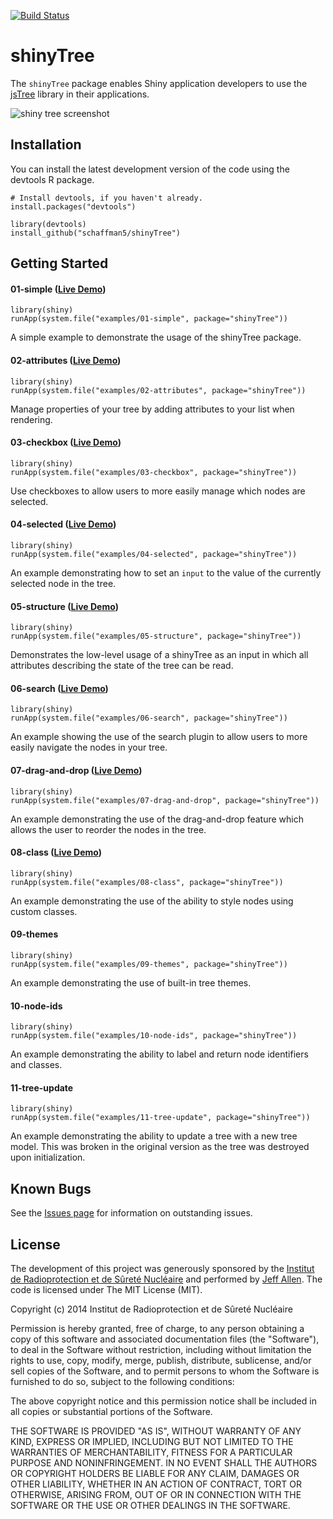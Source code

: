 [![Build Status](https://travis-ci.org/shinyTree/shinyTree.svg?branch=master)](https://travis-ci.org/shinyTree/shinyTree)

shinyTree
==========

The `shinyTree` package enables Shiny application developers to use the 
[jsTree](http://jstree.com) library in their applications.

![shiny tree screenshot](https://trestletech.github.io/shinyTree/images/st.png)

Installation
------------

You can install the latest development version of the code using the devtools R package.

```
# Install devtools, if you haven't already.
install.packages("devtools")

library(devtools)
install_github("schaffman5/shinyTree")
```


Getting Started
---------------

#### 01-simple ([Live Demo](https://trestletech.shinyapps.io/st-01-simple/))

```
library(shiny)
runApp(system.file("examples/01-simple", package="shinyTree"))
```

A simple example to demonstrate the usage of the shinyTree package.

#### 02-attributes ([Live Demo](https://trestletech.shinyapps.io/st-02-attributes/))

```
library(shiny)
runApp(system.file("examples/02-attributes", package="shinyTree"))
```

Manage properties of your tree by adding attributes to your list when rendering.

#### 03-checkbox ([Live Demo](https://trestletech.shinyapps.io/st-03-checkbox/))

```
library(shiny)
runApp(system.file("examples/03-checkbox", package="shinyTree"))
```

Use checkboxes to allow users to more easily manage which nodes are selected.

#### 04-selected ([Live Demo](https://trestletech.shinyapps.io/st-04-selected/))

```
library(shiny)
runApp(system.file("examples/04-selected", package="shinyTree"))
```

An example demonstrating how to set an `input` to the value of the currently selected node in the tree.

#### 05-structure ([Live Demo](https://trestletech.shinyapps.io/st-05-structure/))

```
library(shiny)
runApp(system.file("examples/05-structure", package="shinyTree"))
```

Demonstrates the low-level usage of a shinyTree as an input in which all attributes describing the state of the tree can be read.


#### 06-search ([Live Demo](https://trestletech.shinyapps.io/st-06-search/))

```
library(shiny)
runApp(system.file("examples/06-search", package="shinyTree"))
```

An example showing the use of the search plugin to allow users to more easily navigate the nodes in your tree.

#### 07-drag-and-drop ([Live Demo](https://trestletech.shinyapps.io/st-07-drag-and-drop/))

```
library(shiny)
runApp(system.file("examples/07-drag-and-drop", package="shinyTree"))
```

An example demonstrating the use of the drag-and-drop feature which allows the user to reorder the nodes in the tree.

#### 08-class ([Live Demo](https://trestletech.shinyapps.io/st-08-class/))

```
library(shiny)
runApp(system.file("examples/08-class", package="shinyTree"))
```

An example demonstrating the use of the ability to style nodes using custom classes.

#### 09-themes

```
library(shiny)
runApp(system.file("examples/09-themes", package="shinyTree"))
```

An example demonstrating the use of built-in tree themes.

#### 10-node-ids

```
library(shiny)
runApp(system.file("examples/10-node-ids", package="shinyTree"))
```

An example demonstrating the ability to label and return node identifiers and classes.

#### 11-tree-update

```
library(shiny)
runApp(system.file("examples/11-tree-update", package="shinyTree"))
```

An example demonstrating the ability to update a tree with a new tree model.  This was broken in the original version as the tree was destroyed upon initialization.


Known Bugs
----------

See the [Issues page](https://github.com/trestletech/shinyTree/issues) for information on outstanding issues. 

License
-------

The development of this project was generously sponsored by the [Institut de 
Radioprotection et de Sûreté Nucléaire](http://www.irsn.fr/EN/Pages/home.aspx) 
and performed by [Jeff Allen](http://trestletech.com). The code is
licensed under The MIT License (MIT).

Copyright (c) 2014 Institut de Radioprotection et de Sûreté Nucléaire

Permission is hereby granted, free of charge, to any person obtaining a copy
of this software and associated documentation files (the "Software"), to deal
in the Software without restriction, including without limitation the rights
to use, copy, modify, merge, publish, distribute, sublicense, and/or sell
copies of the Software, and to permit persons to whom the Software is
furnished to do so, subject to the following conditions:

The above copyright notice and this permission notice shall be included in
all copies or substantial portions of the Software.

THE SOFTWARE IS PROVIDED "AS IS", WITHOUT WARRANTY OF ANY KIND, EXPRESS OR
IMPLIED, INCLUDING BUT NOT LIMITED TO THE WARRANTIES OF MERCHANTABILITY,
FITNESS FOR A PARTICULAR PURPOSE AND NONINFRINGEMENT. IN NO EVENT SHALL THE
AUTHORS OR COPYRIGHT HOLDERS BE LIABLE FOR ANY CLAIM, DAMAGES OR OTHER
LIABILITY, WHETHER IN AN ACTION OF CONTRACT, TORT OR OTHERWISE, ARISING FROM,
OUT OF OR IN CONNECTION WITH THE SOFTWARE OR THE USE OR OTHER DEALINGS IN
THE SOFTWARE.
